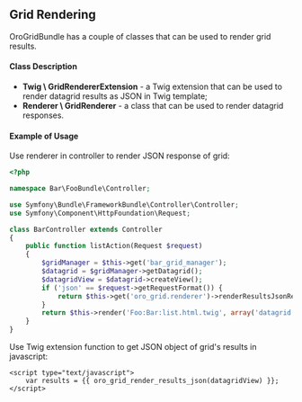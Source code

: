 Grid Rendering
--------------

OroGridBundle has a couple of classes that can be used to render grid results.

#### Class Description

* **Twig \ GridRendererExtension** - a Twig extension that can be used to render datagrid results as JSON in Twig template;
* **Renderer \ GridRenderer** - a class that can be used to render datagrid responses.

#### Example of Usage

Use renderer in controller to render JSON response of grid:

``` php
<?php

namespace Bar\FooBundle\Controller;

use Symfony\Bundle\FrameworkBundle\Controller\Controller;
use Symfony\Component\HttpFoundation\Request;

class BarController extends Controller
{
    public function listAction(Request $request)
    {
        $gridManager = $this->get('bar_grid_manager');
        $datagrid = $gridManager->getDatagrid();
        $datagridView = $datagrid->createView();
        if ('json' == $request->getRequestFormat()) {
            return $this->get('oro_grid.renderer')->renderResultsJsonResponse($datagridView);
        }
        return $this->render('Foo:Bar:list.html.twig', array('datagrid' => $datagridView));
    }
}
```

Use Twig extension function to get JSON object of grid's results in javascript:

```
<script type="text/javascript">
    var results = {{ oro_grid_render_results_json(datagridView) }};
</script>
```
